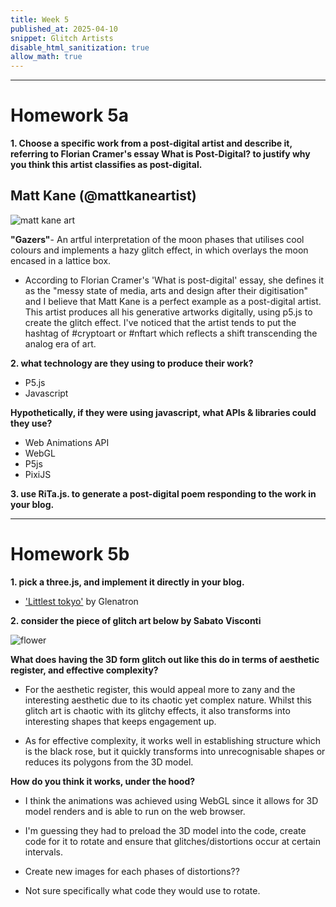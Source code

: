```yaml
---
title: Week 5
published_at: 2025-04-10
snippet: Glitch Artists
disable_html_sanitization: true
allow_math: true
---
```


<script src="./p5.js"></script>

<canvas id="assignment1"></canvas>

<script>
    const cnv = document.getElementById ("assignment1")
    const w = cnv.parentNode.scrollWidth
    const h = w * 9 / 16

    function setup () {
        createCanvas (w, h, P2D, cnv)
    }

    function draw () {
        background (`turquoise`)
        console.log (frameCount)
    }
</script>

---

# Homework 5a

**1. Choose a specific work from a post-digital artist and describe it, referring to Florian Cramer's essay What is Post-Digital? to justify why you think this artist classifies as post-digital.**

## Matt Kane (@mattkaneartist)

![matt kane art](Pictures/matt.png)

**"Gazers"**- An artful interpretation of the moon phases that utilises cool colours and implements a hazy glitch effect, in which overlays the moon encased in a lattice box.

- According to Florian Cramer's 'What is post-digital' essay, she defines it as the "messy state of media, arts and design after their digitisation" and I believe that Matt Kane is a perfect example as a post-digital artist. This artist produces all his generative artworks digitally, using p5.js to create the glitch effect. I've noticed that the artist tends to put the hashtag of #cryptoart or #nftart which reflects a shift transcending the analog era of art.

**2. what technology are they using to produce their work?**

- P5.js
- Javascript

**Hypothetically, if they were using javascript, what APIs & libraries could they use?**

- Web Animations API
- WebGL
- P5js
- PixiJS

**3. use RiTa.js. to generate a post-digital poem responding to the work in your blog.**

<html>
<body>
  <div id="content" width=200 height=200></div>
  <script type="module">
    import { RiTa } from "https://esm.sh/rita";
    let words = RiTa.tokenize("The elephant took a bite!");
    document.getElementById("content").innerHTML = words;
  </script>
</body>
<html>

---

# Homework 5b

**1. pick a three.js, and implement it directly in your blog.**

- ['Littlest tokyo'](https://sketchfab.com/3d-models/littlest-tokyo-94b24a60dc1b48248de50bf087c0f042) by Glenatron

  <!-- <script type="module">
    import * as THREE from 'https://unpkg.com/three@0.160.1/build/three.module.js';
    import Stats from 'https://unpkg.com/three@0.160.1/examples/jsm/libs/stats.module.js';
    import { OrbitControls } from 'https://unpkg.com/three@0.160.1/examples/jsm/controls/OrbitControls.js';
    import { RoomEnvironment } from 'https://unpkg.com/three@0.160.1/examples/jsm/environments/RoomEnvironment.js';
    import { GLTFLoader } from 'https://unpkg.com/three@0.160.1/examples/jsm/loaders/GLTFLoader.js';
    import { DRACOLoader } from 'https://unpkg.com/three@0.160.1/examples/jsm/loaders/DRACOLoader.js';

    let mixer;

    const clock = new THREE.Clock();
    const container = document.getElementById('container');

    const stats = new Stats();
    container.appendChild(stats.dom);

    const renderer = new THREE.WebGLRenderer({ antialias: true });
    renderer.setPixelRatio(window.devicePixelRatio);
    renderer.setSize(window.innerWidth, window.innerHeight);
    container.appendChild(renderer.domElement);

    const pmremGenerator = new THREE.PMREMGenerator(renderer);

    const scene = new THREE.Scene();
    scene.background = new THREE.Color(0xbfe3dd);
    scene.environment = pmremGenerator.fromScene(new RoomEnvironment(), 0.04).texture;

    const camera = new THREE.PerspectiveCamera(40, window.innerWidth / window.innerHeight, 1, 100);
    camera.position.set(5, 2, 8);

    const controls = new OrbitControls(camera, renderer.domElement);
    controls.target.set(0, 0.5, 0);
    controls.update();
    controls.enablePan = false;
    controls.enableDamping = true;

    const dracoLoader = new DRACOLoader();
    dracoLoader.setDecoderPath('https://unpkg.com/three@0.160.1/examples/jsm/libs/draco/'); // Make sure this matches your actual decoder path

    const loader = new GLTFLoader();
    loader.setDRACOLoader(dracoLoader);
    loader.load('models/gltf/LittlestTokyo.glb', function (gltf) {
      const model = gltf.scene;
      model.position.set(1, 1, 0);
      model.scale.set(0.01, 0.01, 0.01);
      scene.add(model);

      mixer = new THREE.AnimationMixer(model);
      mixer.clipAction(gltf.animations[0]).play();

      renderer.setAnimationLoop(animate);
    }, undefined, function (e) {
      console.error(e);
    });

    window.onresize = function () {
      camera.aspect = window.innerWidth / window.innerHeight;
      camera.updateProjectionMatrix();
      renderer.setSize(window.innerWidth, window.innerHeight);
    };

    function animate() {
      const delta = clock.getDelta();
      if (mixer) mixer.update(delta);
      controls.update();
      stats.update();
      renderer.render(scene, camera);
    }
  </script> -->

**2. consider the piece of glitch art below by Sabato Visconti**

![flower](Pictures/flower.gif)

**What does having the 3D form glitch out like this do in terms of aesthetic register, and effective complexity?**

- For the aesthetic register, this would appeal more to zany and the interesting aesthetic due to its chaotic yet complex nature. Whilst this glitch art is chaotic with its glitchy effects, it also transforms into interesting shapes that keeps engagement up.

- As for effective complexity, it works well in establishing structure which is the black rose, but it quickly transforms into unrecognisable shapes or reduces its polygons from the 3D model.

**How do you think it works, under the hood?**

- I think the animations was achieved using WebGL since it allows for 3D model renders and is able to run on the web browser.

- I'm guessing they had to preload the 3D model into the code, create code for it to rotate and ensure that glitches/distortions occur at certain intervals.

- Create new images for each phases of distortions??

- Not sure specifically what code they would use to rotate.
